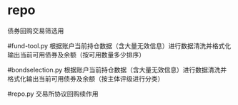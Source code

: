 # repo
债券回购交易筛选用


#fund-tool.py
根据账户当前持仓数据（含大量无效信息）进行数据清洗并格式化输出当前可用债券及余额（按可用数量多少排序）

#bondselection.py
根据账户当前持仓数据（含大量无效信息）进行数据清洗并格式化输出当前可用债券及余额（按主体评级进行分类）

#repo.py
交易所协议回购续作用

